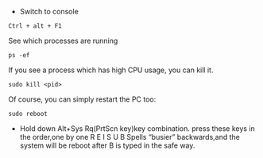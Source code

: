 * Switch to console 
```
Ctrl + alt + F1
```

See which processes are running
```
ps -ef
```
If you see a process which has high CPU usage, you can kill it.

```
sudo kill <pid>
```

Of course, you can simply restart the PC too:
```
sudo reboot
```

* Hold down Alt+Sys Rq(PrtScn key)key combination.
press these keys in the order,one by one
R E I S U B
Spells “busier” backwards,and the system will be reboot after B is typed in the safe way.
